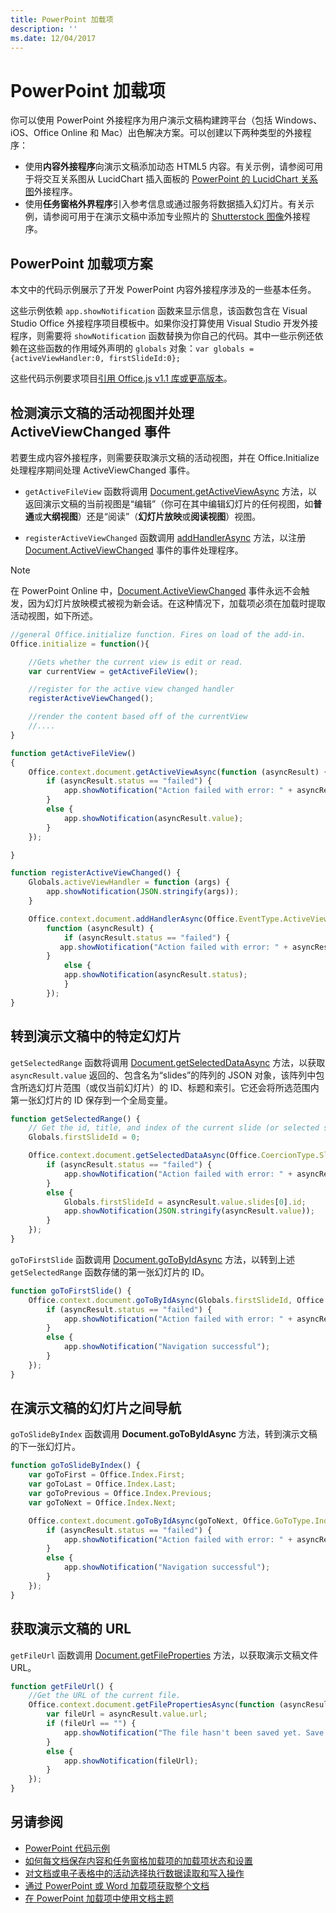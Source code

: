 ```yaml
---
title: PowerPoint 加载项
description: ''
ms.date: 12/04/2017
---
```


# <a name="powerpoint-add-ins"></a>PowerPoint 加载项

你可以使用 PowerPoint 外接程序为用户演示文稿构建跨平台（包括 Windows、iOS、Office Online 和 Mac）出色解决方案。可以创建以下两种类型的外接程序：

- 使用**内容外接程序**向演示文稿添加动态 HTML5 内容。有关示例，请参阅可用于将交互关系图从 LucidChart 插入面板的 [PowerPoint 的 LucidChart 关系图](https://store.office.com/en-us/app.aspx?assetid=WA104380117&ui=en-US&rs=en-US&ad=US&clickedfilter=OfficeProductFilter%3APowerPoint&productgroup=PowerPoint&homprd=PowerPoint&sourcecorrid=950950b7-aa6c-4766-95fa-e75d37266c21&homappcat=Productivity&homapppos=3&homchv=2&appredirect=false)外接程序。
- 使用**任务窗格外界程序**引入参考信息或通过服务将数据插入幻灯片。有关示例，请参阅可用于在演示文稿中添加专业照片的 [Shutterstock 图像](https://store.office.com/en-us/app.aspx?assetid=WA104380169&ui=en-US&rs=en-US&ad=US&clickedfilter=OfficeProductFilter%3APowerPoint&productgroup=PowerPoint&homprd=PowerPoint&sourcecorrid=950950b7-aa6c-4766-95fa-e75d37266c21&homappcat=Editor%2527s%2BPicks&homapppos=0&homchv=1&appredirect=false)外接程序。 

## <a name="powerpoint-add-in-scenarios"></a>PowerPoint 加载项方案

本文中的代码示例展示了开发 PowerPoint 内容外接程序涉及的一些基本任务。 

这些示例依赖 `app.showNotification` 函数来显示信息，该函数包含在 Visual Studio Office 外接程序项目模板中。如果你没打算使用 Visual Studio 开发外接程序，则需要将 `showNotification` 函数替换为你自己的代码。其中一些示例还依赖在这些函数的作用域外声明的 `globals` 对象：`var globals = {activeViewHandler:0, firstSlideId:0};`

这些代码示例要求项目[引用 Office.js v1.1 库或更高版本](../develop/referencing-the-javascript-api-for-office-library-from-its-cdn.md)。


## <a name="detect-the-presentations-active-view-and-handle-the-activeviewchanged-event"></a>检测演示文稿的活动视图并处理 ActiveViewChanged 事件

若要生成内容外接程序，则需要获取演示文稿的活动视图，并在 Office.Initialize 处理程序期间处理 ActiveViewChanged 事件。


- `getActiveFileView` 函数将调用 [Document.getActiveViewAsync](https://dev.office.com/reference/add-ins/shared/document.getactiveviewasync) 方法，以返回演示文稿的当前视图是“编辑”（你可在其中编辑幻灯片的任何视图，如**普通**或**大纲视图**）还是“阅读”（**幻灯片放映**或**阅读视图**）视图。


- `registerActiveViewChanged` 函数调用 [addHandlerAsync](https://dev.office.com/reference/add-ins/shared/document.addhandlerasync) 方法，以注册 [Document.ActiveViewChanged](https://dev.office.com/reference/add-ins/shared/document.activeviewchanged) 事件的事件处理程序。 

> [!NOTE]
> 在 PowerPoint Online 中，[Document.ActiveViewChanged](https://dev.office.com/reference/add-ins/shared/document.activeviewchanged) 事件永远不会触发，因为幻灯片放映模式被视为新会话。在这种情况下，加载项必须在加载时提取活动视图，如下所述。

```js
//general Office.initialize function. Fires on load of the add-in.
Office.initialize = function(){

    //Gets whether the current view is edit or read.
    var currentView = getActiveFileView();

    //register for the active view changed handler
    registerActiveViewChanged();

    //render the content based off of the currentView
    //....
}

function getActiveFileView()
{
    Office.context.document.getActiveViewAsync(function (asyncResult) {
        if (asyncResult.status == "failed") {
            app.showNotification("Action failed with error: " + asyncResult.error.message);
        }
        else {
            app.showNotification(asyncResult.value);
        }
    });

}

function registerActiveViewChanged() {
    Globals.activeViewHandler = function (args) {
        app.showNotification(JSON.stringify(args));
    }

    Office.context.document.addHandlerAsync(Office.EventType.ActiveViewChanged, Globals.activeViewHandler, 
        function (asyncResult) {
            if (asyncResult.status == "failed") {
           app.showNotification("Action failed with error: " + asyncResult.error.message);
        }
            else {
            app.showNotification(asyncResult.status);
            }
        });
}
```
    

## <a name="navigate-to-a-particular-slide-in-the-presentation"></a>转到演示文稿中的特定幻灯片

`getSelectedRange` 函数将调用 [Document.getSelectedDataAsync](https://dev.office.com/reference/add-ins/shared/document.getselecteddataasync) 方法，以获取 `asyncResult.value` 返回的、包含名为“slides”的阵列的 JSON 对象，该阵列中包含所选幻灯片范围（或仅当前幻灯片）的 ID、标题和索引。它还会将所选范围内第一张幻灯片的 ID 保存到一个全局变量。


```js
function getSelectedRange() {
    // Get the id, title, and index of the current slide (or selected slides) and store the first slide id */
    Globals.firstSlideId = 0;

    Office.context.document.getSelectedDataAsync(Office.CoercionType.SlideRange, function (asyncResult) {
        if (asyncResult.status == "failed") {
            app.showNotification("Action failed with error: " + asyncResult.error.message);
        }
        else {
            Globals.firstSlideId = asyncResult.value.slides[0].id;
            app.showNotification(JSON.stringify(asyncResult.value));
        }
    });
}
```

`goToFirstSlide` 函数调用 [Document.goToByIdAsync](https://dev.office.com/reference/add-ins/shared/document.gotobyidasync) 方法，以转到上述 `getSelectedRange` 函数存储的第一张幻灯片的 ID。




```js
function goToFirstSlide() {
    Office.context.document.goToByIdAsync(Globals.firstSlideId, Office.GoToType.Slide, function (asyncResult) {
        if (asyncResult.status == "failed") {
            app.showNotification("Action failed with error: " + asyncResult.error.message);
        }
        else {
            app.showNotification("Navigation successful");
        }
    });
}
```


## <a name="navigate-between-slides-in-the-presentation"></a>在演示文稿的幻灯片之间导航

`goToSlideByIndex` 函数调用 **Document.goToByIdAsync** 方法，转到演示文稿的下一张幻灯片。


```js
function goToSlideByIndex() {
    var goToFirst = Office.Index.First;
    var goToLast = Office.Index.Last;
    var goToPrevious = Office.Index.Previous;
    var goToNext = Office.Index.Next;

    Office.context.document.goToByIdAsync(goToNext, Office.GoToType.Index, function (asyncResult) {
        if (asyncResult.status == "failed") {
            app.showNotification("Action failed with error: " + asyncResult.error.message);
        }
        else {
            app.showNotification("Navigation successful");
        }
    });
}
```

## <a name="get-the-url-of-the-presentation"></a>获取演示文稿的 URL

`getFileUrl` 函数调用 [Document.getFileProperties](https://dev.office.com/reference/add-ins/shared/document.getfilepropertiesasync) 方法，以获取演示文稿文件 URL。


```js
function getFileUrl() {
    //Get the URL of the current file.
    Office.context.document.getFilePropertiesAsync(function (asyncResult) {
        var fileUrl = asyncResult.value.url;
        if (fileUrl == "") {
            app.showNotification("The file hasn't been saved yet. Save the file and try again");
        }
        else {
            app.showNotification(fileUrl);
        }
    });
}
```



## <a name="see-also"></a>另请参阅
- [PowerPoint 代码示例](https://dev.office.com/code-samples#?filters=powerpoint)
- [如何每文档保存内容和任务窗格加载项的加载项状态和设置](../develop/persisting-add-in-state-and-settings.md#how-to-save-add-in-state-and-settings-per-document-for-content-and-task-pane-add-ins)
- [对文档或电子表格中的活动选择执行数据读取和写入操作](../develop/read-and-write-data-to-the-active-selection-in-a-document-or-spreadsheet.md)
- [通过 PowerPoint 或 Word 加载项获取整个文档](../powerpoint/get-the-whole-document-from-an-add-in-for-powerpoint.md)
- [在 PowerPoint 加载项中使用文档主题](use-document-themes-in-your-powerpoint-add-ins.md)
    
